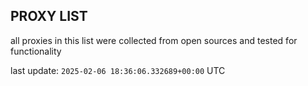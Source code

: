 ## PROXY LIST

all proxies in this list were collected from open sources and tested for functionality

last update: `2025-02-06 18:36:06.332689+00:00` UTC